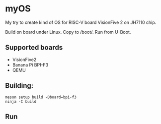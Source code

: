 # myOS

My try to create kind of OS for RISC-V board VisionFive 2 on JH7110 chip.


Build on board under Linux.
Copy to /boot/.
Run from U-Boot.

## Supported boards
- VisionFive2
- Banana Pi BPI-F3
- QEMU

## Building:
```
meson setup build -Dboard=bpi-f3
ninja -C build
```

## Run
